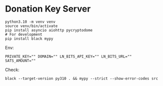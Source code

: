 # Donation Key Server

```
python3.10 -m venv venv
source venv/bin/activate
pip install asyncio aiohttp pycryptodome
# For development
pip install black mypy
```

Env:

```
PRIVATE_KEY="" DOMAIN="" LN_BITS_API_KEY="" LN_BITS_URL="" SATS_AMOUNT=""
```

Check:

```
black --target-version py310 . && mypy --strict --show-error-codes src
```
